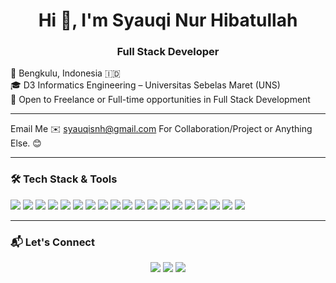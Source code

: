 <h1 align="center">Hi 👋, I'm Syauqi Nur Hibatullah</h1>
<h3 align="center">Full Stack Developer</h3>

📍 Bengkulu, Indonesia 🇮🇩  
🎓 D3 Informatics Engineering – Universitas Sebelas Maret (UNS)  
💼 Open to Freelance or Full-time opportunities in Full Stack Development

---

Email Me ✉️ syauqisnh@gmail.com For Collaboration/Project or Anything Else. 😊

---

### 🛠 Tech Stack & Tools

<!-- Languages -->
<img src="https://img.shields.io/badge/HTML5-E34F26?style=flat&logo=html5&logoColor=white" />
<img src="https://img.shields.io/badge/CSS3-1572B6?style=flat&logo=css3&logoColor=white" />
<img src="https://img.shields.io/badge/JavaScript-F7DF1E?style=flat&logo=javascript&logoColor=black" />
<img src="https://img.shields.io/badge/TypeScript-3178C6?style=flat&logo=typescript&logoColor=white" />
<img src="https://img.shields.io/badge/PHP-777BB4?style=flat&logo=php&logoColor=white" />

<!-- Backend -->
<img src="https://img.shields.io/badge/Node.js-339933?style=flat&logo=node.js&logoColor=white" />
<img src="https://img.shields.io/badge/Express.js-000000?style=flat&logo=express&logoColor=white" />
<img src="https://img.shields.io/badge/NestJS-E0234E?style=flat&logo=nestjs&logoColor=white" />
<img src="https://img.shields.io/badge/Laravel-F05340?style=flat&logo=laravel&logoColor=white" />
<img src="https://img.shields.io/badge/CodeIgniter-E44D26?style=flat&logo=codeigniter&logoColor=white" />

<!-- Frontend -->
<img src="https://img.shields.io/badge/Vue.js-4FC08D?style=flat&logo=vue.js&logoColor=white" />
<img src="https://img.shields.io/badge/React-20232A?style=flat&logo=react&logoColor=61DAFB" />

<!-- Databases -->
<img src="https://img.shields.io/badge/MySQL-4479A1?style=flat&logo=mysql&logoColor=white" />
<img src="https://img.shields.io/badge/PostgreSQL-336791?style=flat&logo=postgresql&logoColor=white" />
<img src="https://img.shields.io/badge/Sequelize-52B0E7?style=flat&logo=sequelize&logoColor=white" />
<img src="https://img.shields.io/badge/Prisma-2D3748?style=flat&logo=prisma&logoColor=white" />

<!-- Tools -->
<img src="https://img.shields.io/badge/Postman-FF6C37?style=flat&logo=postman&logoColor=white" />
<img src="https://img.shields.io/badge/Git-F05032?style=flat&logo=git&logoColor=white" />
<img src="https://img.shields.io/badge/VS Code-007ACC?style=flat&logo=visual-studio-code&logoColor=white" />

---

### 📬 Let's Connect

<p align="center">
  <a href="https://instagram.com/syauqi.nh"><img src="https://img.shields.io/badge/@syauqi.nh-E4405F?style=for-the-badge&logo=instagram&logoColor=white" /></a>
  <a href="mailto:syauqinur.dev@gmail.com"><img src="https://img.shields.io/badge/Gmail-syauqinur.dev@gmail.com-D14836?style=for-the-badge&logo=gmail&logoColor=white" /></a>
  <a href="https://www.linkedin.com/in/syauqi-nur-hibatullah-616497221/"><img src="https://img.shields.io/badge/LinkedIn-0077B5?style=for-the-badge&logo=linkedin&logoColor=white" /></a>
</p>
